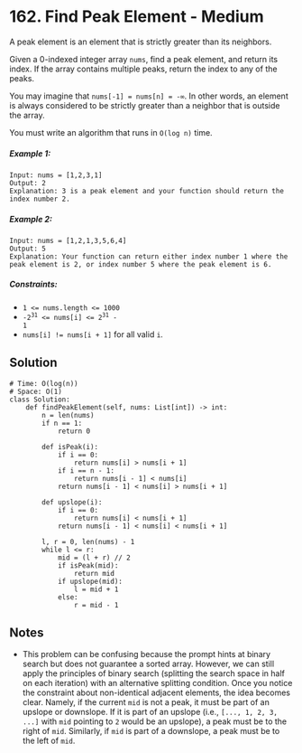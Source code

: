 # 162. Find Peak Element - Medium

A peak element is an element that is strictly greater than its neighbors.

Given a 0-indexed integer array `nums`, find a peak element, and return its index. If the array contains multiple peaks, return the index to any of the peaks.

You may imagine that `nums[-1] = nums[n] = -∞`. In other words, an element is always considered to be strictly greater than a neighbor that is outside the array.

You must write an algorithm that runs in `O(log n)` time.

##### Example 1:

```
Input: nums = [1,2,3,1]
Output: 2
Explanation: 3 is a peak element and your function should return the index number 2.
```

##### Example 2:

```
Input: nums = [1,2,1,3,5,6,4]
Output: 5
Explanation: Your function can return either index number 1 where the peak element is 2, or index number 5 where the peak element is 6.
```

##### Constraints:

- `1 <= nums.length <= 1000`
- <code>-2<sup>31</sup> <= nums[i] <= 2<sup>31</sup> - 1</code>
- `nums[i] != nums[i + 1]` for all valid `i`.

## Solution

```
# Time: O(log(n))
# Space: O(1)
class Solution:
    def findPeakElement(self, nums: List[int]) -> int:
        n = len(nums)
        if n == 1:
            return 0
            
        def isPeak(i):
            if i == 0:
                return nums[i] > nums[i + 1]
            if i == n - 1:
                return nums[i - 1] < nums[i]
            return nums[i - 1] < nums[i] > nums[i + 1]
        
        def upslope(i):
            if i == 0:
                return nums[i] < nums[i + 1]
            return nums[i - 1] < nums[i] < nums[i + 1]
        
        l, r = 0, len(nums) - 1
        while l <= r:
            mid = (l + r) // 2
            if isPeak(mid):
                return mid
            if upslope(mid):
                l = mid + 1
            else:
                r = mid - 1
```

## Notes
- This problem can be confusing because the prompt hints at binary search but does not guarantee a sorted array. However, we can still apply the principles of binary search (splitting the search space in half on each iteration) with an alternative splitting condition. Once you notice the constraint about non-identical adjacent elements, the idea becomes clear. Namely, if the current `mid` is not a peak, it must be part of an upslope or downslope. If it is part of an upslope (i.e., `[..., 1, 2, 3, ...]` with `mid` pointing to `2` would be an upslope), a peak must be to the right of `mid`. Similarly, if `mid` is part of a downslope, a peak must be to the left of `mid`.